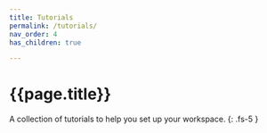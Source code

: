```yaml
---
title: Tutorials
permalink: /tutorials/
nav_order: 4
has_children: true

---
```


# {{page.title}}

A collection of tutorials to help you set up your workspace.
{: .fs-5 }